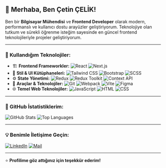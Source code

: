 ## 👋 Merhaba, Ben Çetin ÇELİK! 

Ben bir **Bilgisayar Mühendisi** ve **Frontend Developer** olarak modern, performanslı ve kullanıcı dostu arayüzler geliştiriyorum. Teknolojiye olan tutkum ve sürekli öğrenme isteğim sayesinde en güncel frontend teknolojileriyle projeler geliştiriyorum. 

---

### 🚀 Kullandığım Teknolojiler:

- 🏗️ **Frontend Frameworkler:** ![React](https://img.shields.io/badge/React-000?style=for-the-badge&logo=react&logoColor=61DAFB) ![Next.js](https://img.shields.io/badge/Next.js-000?style=for-the-badge&logo=next.js&logoColor=white) 
- 🎨 **Stil & UI Kütüphaneleri:** ![Tailwind CSS](https://img.shields.io/badge/Tailwind_CSS-000?style=for-the-badge&logo=tailwind-css&logoColor=38B2AC) ![Bootstrap](https://img.shields.io/badge/Bootstrap-000?style=for-the-badge&logo=bootstrap&logoColor=7952B3) ![SCSS](https://img.shields.io/badge/SCSS-000?style=for-the-badge&logo=sass&logoColor=CC6699)
- ⚙️ **State Yönetimi:** ![Redux](https://img.shields.io/badge/Redux-000?style=for-the-badge&logo=redux&logoColor=764ABC) ![Redux Toolkit](https://img.shields.io/badge/Redux_Toolkit-000?style=for-the-badge&logo=redux&logoColor=764ABC)  ![Context API](https://img.shields.io/badge/Context_API-000?style=for-the-badge&logo=react&logoColor=61DAFB)
- 🔧 **Araçlar & Teknolojiler:** ![Git](https://img.shields.io/badge/Git-000?style=for-the-badge&logo=git&logoColor=F05032) ![Webpack](https://img.shields.io/badge/Webpack-000?style=for-the-badge&logo=webpack&logoColor=8DD6F9) ![Vite](https://img.shields.io/badge/Vite-000?style=for-the-badge&logo=vite&logoColor=646CFF) ![Figma](https://img.shields.io/badge/Figma-000?style=for-the-badge&logo=figma&logoColor=F24E1E)
- 🌐 **Temel Web Teknolojiler:** ![JavaScript](https://img.shields.io/badge/JavaScript-000?style=for-the-badge&logo=javascript&logoColor=F7DF1E) ![HTML](https://img.shields.io/badge/HTML-000?style=for-the-badge&logo=html5&logoColor=E34F26) ![CSS](https://img.shields.io/badge/CSS-000?style=for-the-badge&logo=css3&logoColor=1572B6)

---

### 📌 GitHub İstatistiklerim:

![GitHub Stats](https://github-readme-stats.vercel.app/api?username=cetincelik&show_icons=true&theme=radical)
![Top Languages](https://github-readme-stats.vercel.app/api/top-langs/?username=cetincelik&layout=compact&theme=radical)

---

### 💡 Benimle İletişime Geçin:

[![LinkedIn](https://img.shields.io/badge/LinkedIn-000?style=for-the-badge&logo=linkedin&logoColor=0A66C2)](https://www.linkedin.com/in/cetincelik1/)
[![Mail](https://img.shields.io/badge/E--Mail-000?style=for-the-badge&logo=gmail&logoColor=D14836)](mailto:cetincelik0@outlook.com)

---

⭐️ **Profilime göz attığınız için teşekkür ederim!**



